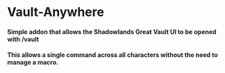 # Vault-Anywhere
#### Simple addon that allows the Shadowlands Great Vault UI to be opened with /vault
#### This allows a single command across all characters without the need to manage a macro. 
